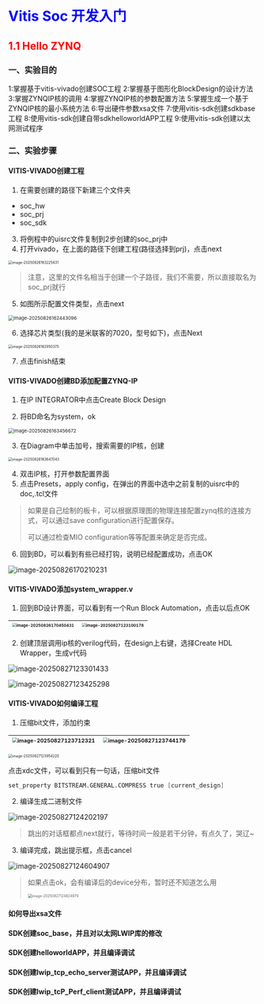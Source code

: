 # <font color = blue>Vitis Soc 开发入门</font>

## <font color = red>1.1 Hello ZYNQ</font>

### 一、实验目的

1:掌握基于vitis-vivado创建SOC工程
2:掌握基于图形化BlockDesign的设计方法
3:掌握ZYNQIP核的调用
4:掌握ZYNQIP核的参数配置方法
5:掌握生成一个基于ZYNQIP核的最小系统方法
6:导出硬件参数xsa文件
7:使用vitis-sdk创建sdkbase工程
8:使用vitis-sdk创建自带sdkhelloworldAPP工程
9:使用vitis-sdk创建以太网测试程序

### 二、实验步骤

#### VITIS-VIVADO创建工程

1. 在需要创建的路径下新建三个文件夹

- soc_hw
- soc_prj
- soc_sdk

3. 将例程中的uisrc文件复制到2步创建的soc_prj中
4. 打开vivado，在上面的路径下创建工程(路径选择到prj)，点击next

<img src="https://fredericklog-1375058270.cos.ap-nanjing.myqcloud.com/typora/image-20250826163225431.png" alt="image-20250826163225431" style="zoom: 50%;" />

> 注意，这里的文件名相当于创建一个子路径，我们不需要，所以直接取名为soc_prj就行

5. 如图所示配置文件类型，点击next

<img src="https://fredericklog-1375058270.cos.ap-nanjing.myqcloud.com/typora/image-20250826162443096.png" alt="image-20250826162443096" style="zoom: 67%;" />

6. 选择芯片类型(我的是米联客的7020，型号如下)，点击Next

<img src="https://fredericklog-1375058270.cos.ap-nanjing.myqcloud.com/typora/image-20250826162950375.png" alt="image-20250826162950375" style="zoom: 50%;" />

7. 点击finish结束



#### VITIS-VIVADO创建BD添加配置ZYNQ-IP

1. 在IP INTEGRATOR中点击Create Block Design

2. 将BD命名为system，ok

<img src="https://fredericklog-1375058270.cos.ap-nanjing.myqcloud.com/typora/image-20250826163456672.png" alt="image-20250826163456672" style="zoom: 67%;" />

3. 在Diagram中单击加号，搜索需要的IP核，创建

<img src="https://fredericklog-1375058270.cos.ap-nanjing.myqcloud.com/typora/image-20250826163647043.png" alt="image-20250826163647043" style="zoom: 50%;" />

4. 双击IP核，打开参数配置界面
5. 点击Presets，apply config，在弹出的界面中选中之前复制的uisrc中的doc,.tcl文件

> 如果是自己绘制的板卡，可以根据原理图的物理连接配置zynq核的连接方式，可以通过save configuration进行配置保存。
>
> 可以通过检查MIO configuration等等配置来确定是否完成。

6. 回到BD，可以看到有些已经打钩，说明已经配置成功，点击OK

![image-20250826170210231](https://fredericklog-1375058270.cos.ap-nanjing.myqcloud.com/typora/image-20250826170210231.png)









#### VITIS-VIVADO添加system_wrapper.v

1. 回到BD设计界面，可以看到有一个Run Block Automation，点击以后点OK

| <img src="https://fredericklog-1375058270.cos.ap-nanjing.myqcloud.com/typora/image-20250826170450431.png" alt="image-20250826170450431" style="zoom:50%;" /> | <img src="https://fredericklog-1375058270.cos.ap-nanjing.myqcloud.com/typora/image-20250827123100178.png" alt="image-20250827123100178" style="zoom:50%;" /> |
| ------------------------------------------------------------ | ------------------------------------------------------------ |

2. 创建顶层调用ip核的verilog代码，在design上右键，选择Create HDL Wrapper，生成v代码

<img src="https://fredericklog-1375058270.cos.ap-nanjing.myqcloud.com/typora/image-20250827123301433.png" alt="image-20250827123301433"  />

![image-20250827123425298](https://fredericklog-1375058270.cos.ap-nanjing.myqcloud.com/typora/image-20250827123425298.png)



#### VITIS-VIVADO如何编译工程

1. 压缩bit文件，添加约束

| <img src="https://fredericklog-1375058270.cos.ap-nanjing.myqcloud.com/typora/image-20250827123712321.png" alt="image-20250827123712321" style="zoom: 67%;" /> | <img src="https://fredericklog-1375058270.cos.ap-nanjing.myqcloud.com/typora/image-20250827123744179.png" alt="image-20250827123744179" style="zoom:67%;" /> |
| ------------------------------------------------------------ | ------------------------------------------------------------ |

<img src="https://fredericklog-1375058270.cos.ap-nanjing.myqcloud.com/typora/image-20250827123954220.png" alt="image-20250827123954220" style="zoom:50%;" />

点击xdc文件，可以看到只有一句话，压缩bit文件

```verilog
set_property BITSTREAM.GENERAL.COMPRESS true [current_design]
```

2. 编译生成二进制文件

![image-20250827124202197](https://fredericklog-1375058270.cos.ap-nanjing.myqcloud.com/typora/image-20250827124202197.png)

> 跳出的对话框都点next就行，等待时间一般是若干分钟，有点久了，哭辽~

3. 编译完成，跳出提示框，点击cancel

![image-20250827124604907](https://fredericklog-1375058270.cos.ap-nanjing.myqcloud.com/typora/image-20250827124604907.png)

> 如果点击ok，会有编译后的device分布，暂时还不知道怎么用
>
> <img src="https://fredericklog-1375058270.cos.ap-nanjing.myqcloud.com/typora/image-20250827124824979.png" alt="image-20250827124824979" style="zoom:50%;" />

#### 如何导出xsa文件



#### SDK创建soc_base，并且对以太网LWIP库的修改



#### SDK创建helloworldAPP，并且编译调试



#### SDK创建Iwip_tcp_echo_server测试APP，并且编译调试



#### SDK创建Iwip_tcP_Perf_client测试APP，并且编译调试



